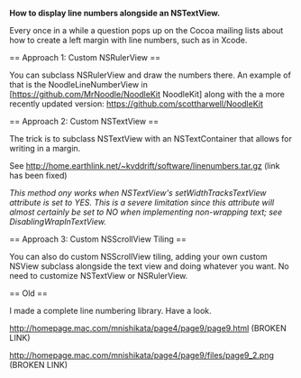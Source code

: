 **How to display line numbers alongside an NSTextView.**

Every once in a while a question pops up on the Cocoa mailing lists about how to create a left margin with line numbers, such as in Xcode.



== Approach 1: Custom NSRulerView == 

You can subclass NSRulerView and draw the numbers there. An example of that is the NoodleLineNumberView in [https://github.com/MrNoodle/NoodleKit NoodleKit] along with the a more recently updated version: https://github.com/scottharwell/NoodleKit 



== Approach 2: Custom NSTextView ==

The trick is to subclass NSTextView with an NSTextContainer that allows for writing in a margin.

See http://home.earthlink.net/~kvddrift/software/linenumbers.tar.gz (link has been fixed)

*This method ony works when NSTextView's setWidthTracksTextView attribute is set to YES.  This is a severe limitation since this attribute will almost certainly be set to NO when implementing non-wrapping text; see DisablingWrapInTextView.*



== Approach 3: Custom NSScrollView Tiling ==

You can also do custom NSScrollView tiling, adding your own custom NSView subclass alongside the text view and doing whatever you want. No need to customize NSTextView or NSRulerView.



== Old == 

I made a complete line numbering library. Have a look.

http://homepage.mac.com/mnishikata/page4/page9/page9.html (BROKEN LINK)

http://homepage.mac.com/mnishikata/page4/page9/files/page9_2.png (BROKEN LINK)
